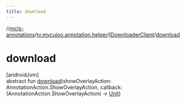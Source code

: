 ```yaml
---
title: download
---
```

//[mcls-annotations](../../../index.html)/[tv.mycujoo.annotation.helper](../index.html)/[IDownloaderClient](index.html)/[download](download.html)



# download



[androidJvm]\
abstract fun [download](download.html)(showOverlayAction: AnnotationAction.ShowOverlayAction, callback: (AnnotationAction.ShowOverlayAction) -&gt; [Unit](https://kotlinlang.org/api/latest/jvm/stdlib/kotlin/-unit/index.html))




